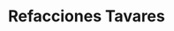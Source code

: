 ---
title: "Refacciones Tavares"
url: /san-mateo-atenco/refacciones-tavares/
shop: piezas de automóviles
---